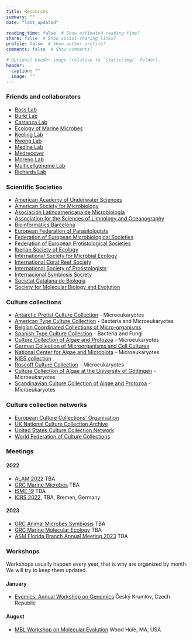 ```yaml
---
title: Resources
summary: ""
date: "last_updated"

reading_time: false  # Show estimated reading time?
share: false  # Show social sharing links?
profile: false  # Show author profile?
comments: false  # Show comments?

# Optional header image (relative to `static/img/` folder).
header:
  caption: ""
  image: ""
---
```

### Friends and collaborators

* [Bass Lab](https://www.cefas.co.uk/icoe/aquatic-animal-health/our-specialisms/microbial-diversity/)
* [Burki Lab](https://www.burki-lab.net/)
* [Carranza Lab](http://molevol.cmima.csic.es/carranza/index.html)
* [Ecology of Marine Microbes](https://emm.icm.csic.es/)
* [Keeling Lab](http://www3.botany.ubc.ca/keeling/)
* [Kwong Lab](https://www.kwonglab.com/)
* [Medina Lab](http://medinalab.org/new/)
* [Medrecover](https://medrecover.org/)
* [Moreno Lab](https://vibriocholerae.org/)
* [Multicellgenome Lab](https://multicellgenome.com/)
* [Richards Lab](https://protists.co.uk/index.html)


### Scientific Societies

* [American Academy of Underwater Sciences](https://aaus.org/)
* [American Society for Microbiology](https://www.asm.org/)
* [Asociación Latinoamericana de Microbiología](https://alam.science/)
* [Association for the Sciences of Limnology and Oceanography](https://www.aslo.org/)
* [Bioinformatics Barcelona](https://www.bioinformaticsbarcelona.eu/)
* [European Federation of Parasitologists](http://www.eurofedpar.eu/)
* [Federation of European Microbiological Societies](https://fems-microbiology.org/)
* [Federation of European Protistological Societies](https://fepseu.org/)
* [Iberian Society of Ecology](http://www.sibecol.org/en/)
* [International Society for Microbial Ecology](https://www.isme-microbes.org/)
* [International Coral Reef Society](http://coralreefs.org/)
* [International Society of Protistologists](https://protistologists.org/)
* [Internacional Symbiosis Society](http://iss-symbiosis.org/)
* [Societat Catalana de Biologia](https://scb.iec.cat/)
* [Society for Molecular Biology and Evolution](https://www.smbe.org/smbe/)

### Culture collections

* [Antarctic Protist Culture Collection](https://www.whoi.edu/science/B/protists/) - Microeukaryotes
* [American Type Culture Collection](https://www.atcc.org/) - Bacteria and Microeukaryotes
* [Belgian Coordinated Collections of Micro-organisms](http://bccm.belspo.be/)
* [Spanish Type Culture Collection](https://www.uv.es/uvweb/spanish-type-culture-collection/en/spanish-type-culture-collection-1285872233521.html)  - Bacteria and Fungi
* [Culture Collection of Algae and Protozoa](https://www.ccap.ac.uk/) - Microeukaryotes
* [German Collection of Microorganisms and Cell Cultures](https://www.dsmz.de/)
* [National Center for Algae and Microbiota](https://ncma.bigelow.org/) - Microeukaryotes
* [NIES collection](https://mcc.nies.go.jp/)
* [Roscoff Culture Collection](http://www.roscoff-culture-collection.org/) - Microeukaryotes
* [Culture Collection of Algae at the University of Göttingen](http://sagdb.uni-goettingen.de/) - Microeukaryotes
* [Scandinavian Culture Collection of Algae and Protozoa](http://www.sccap.dk/) - Microeukaryotes

### Culture collection networks
* [European Culture Collections' Organisation](https://www.eccosite.org/)
* [UK National Culture Collection Archive](http://www.ukncc.co.uk/)
* [United States Culture Collection Network](http://www.usccn.org/)
* [World Federation of Culture Collections](http://www.wfcc.info/)

### Meetings

#### 2022
  *  [ALAM 2022](https://alam.science/) TBA
  *  [GRC Marine Microbes](https://www.grc.org/marine-microbes-conference/) TBA
  *  [ISME 19](http://isme-microbes.org/) TBA
  *  [ICRS 2022](http://www.icrs2021.de/), TBA, Bremen, Germany

#### 2023
  *  [GRC Animal Microbes Symbiosis](https://www.grc.org/animal-microbe-symbioses-conference/) TBA
  *  [GRC Marine Molecular Ecology](https://www.grc.org/marine-molecular-ecology-conference/) TBA
  *  [ASM Florida Branch Annual Meeting 2023](https://www.flasm.org/) TBA

### Workshops

Workshops usually happen every year, that is why are organized by month. We will try to keep them updated.

#### January
  *  [Evomics. Annual Workshop on Genomics](http://evomics.org/) Český Krumlov, Czech Republic

#### August
  *   [MBL Workshop on Molecular Evolution](https://www.mbl.edu/education/courses/workshop-on-molecular-evolution/) Wood Hole, MA, USA
